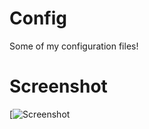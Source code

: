 # Config
Some of my configuration files!

# Screenshot


[![Screenshot](https://lh3.googleusercontent.com/--DvvKqtOrew/WVxvnpI8UcI/AAAAAAAANIU/VkVMW6T3pbAsvIqya7G9Fw2LKcavBBxkgCL0BGAYYCw/h1080/Screenshot_2017-07-04_21-47-58.png)

